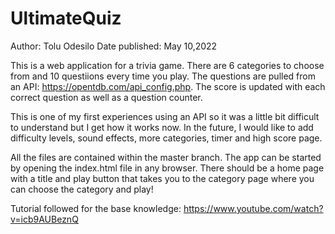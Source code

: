 # UltimateQuiz
Author: Tolu Odesilo
Date published: May 10,2022

This is a web application for a trivia game. There are 6 categories to choose from and 10 questiions every time you play. The questions are pulled from an API: https://opentdb.com/api_config.php. The score is updated with each correct question as well as a question counter. 

This is one of my first experiences using an API so it was a little bit difficult to understand but I get how it works now. In the future, I would like to add difficulty levels, sound effects, more categories, timer and high score page.

All the files are contained within the master branch. The app can be started by opening the index.html file in any browser. There should be a home page with a title and play button that takes you to the category page where you can choose the category and play!

Tutorial followed for the base knowledge: https://www.youtube.com/watch?v=icb9AUBeznQ 
